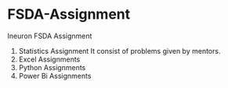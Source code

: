 # FSDA-Assignment
Ineuron FSDA Assignment
1. Statistics Assignment
   It consist of problems given by mentors.
2. Excel Assignments
3. Python Assignments
4. Power Bi Assignments
